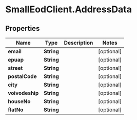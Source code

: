 # SmallEodClient.AddressData

## Properties

Name | Type | Description | Notes
------------ | ------------- | ------------- | -------------
**email** | **String** |  | [optional] 
**epuap** | **String** |  | [optional] 
**street** | **String** |  | [optional] 
**postalCode** | **String** |  | [optional] 
**city** | **String** |  | [optional] 
**voivodeship** | **String** |  | [optional] 
**houseNo** | **String** |  | [optional] 
**flatNo** | **String** |  | [optional] 



